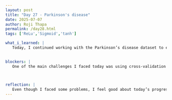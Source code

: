 ```yaml
---
layout: post
title: "Day 27 - Parkinson's disease"
date: 2025-07-07
author: Roji Thapa
permalink: /day28.html
tags: ['ReLu','Sigmoid','tanh']

what_i_learned: |
   Today, I continued working with the Parkinson’s disease dataset to evaluate how different models perform. I started by checking the model’s performance without balancing the data and without using cross-validation. Then, I balanced the data and applied cross-validation to get more reliable and fair results. After that, I used our customized Extreme Learning Machine (ELM) model on both balanced and imbalanced data, and tested it with three activation functions: sigmoid, ReLU, and tanh. Comparing the results helped me better understand how data preparation and model choices affect the accuracy and overall performance.

  
blockers: |
   One of the main challenges I faced today was using cross-validation after balancing the dataset. Balancing the data with techniques like SMOTE worked fine on its own, but things got tricky once I combined it with cross-validation. For example, I encountered errors because the data splits were not consistent across the folds. Sometimes, the shapes of the training and testing sets didn’t match, or the labels got mixed up. It took some time to figure out what was going wrong, but I was able to fix the issues by carefully checking the code from the start. 
   


reflection: |
   Even though I faced some problems, I feel good about today’s progress. I’m beginning to understand the steps and the research more clearly. Working with real datasets and models is helping me see what needs to be done for our research, and it’s teaching me something new every day. I’m also getting better at organizing my code and understanding what might cause errors. It’s interesting to see how different techniques can change the results and performance of the models. I’m excited to keep learning and to understand the research and process more deeply.
---
```

